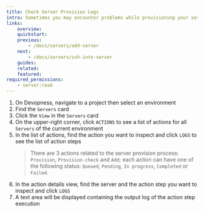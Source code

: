 ```yaml
---
title: Check Server Provision Logs
intro: Sometimes you may encounter problems while provisioning your servers. Check your server' actions logs to evaluate what happened.
links:
    overview:
    quickstart:
    previous:
        - /docs/servers/add-server
    next:
        - /docs/servers/ssh-into-server
    guides:
    related:
    featured:
required_permissions:
    - server:read
---
```


1. On Devopness, navigate to a project then select an environment
1. Find the `Servers` card
1. Click the `View` in the `Servers` card
1. On the upper-right corner, click `ACTIONS` to see a list of actions for all `Servers` of the current environment
1. In the list of actions, find the action you want to inspect and click `LOGS` to see the list of action steps
    > There are 3 actions related to the server provision process: `Provision`, `Provision-check` and `Add`;
    > each action can have one of the following status: `Queued`, `Pending`, `In progress`, `Completed` or `Failed`.
1. In the action details view, find the server and the action step you want to inspect and click `LOGS`
1. A text area will be displayed containing the output log of the action step execution

